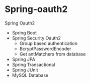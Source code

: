 # Spring-oauth2
Spring Oauth2
- Spring Boot
- Spring Security Oauth2
  - Group based authentication
  - BcryptPasswordEncoder
  - Get antMatchers from database
- Spring JPA
- Spring Transactional
- Spring JUnit
- MySQL Database
